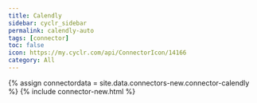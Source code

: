 ```yaml
---
title: Calendly
sidebar: cyclr_sidebar
permalink: calendly-auto
tags: [connector]
toc: false
icon: https://my.cyclr.com/api/ConnectorIcon/14166
category: All
---
```

{% assign connectordata = site.data.connectors-new.connector-calendly %}
{% include connector-new.html %}	
